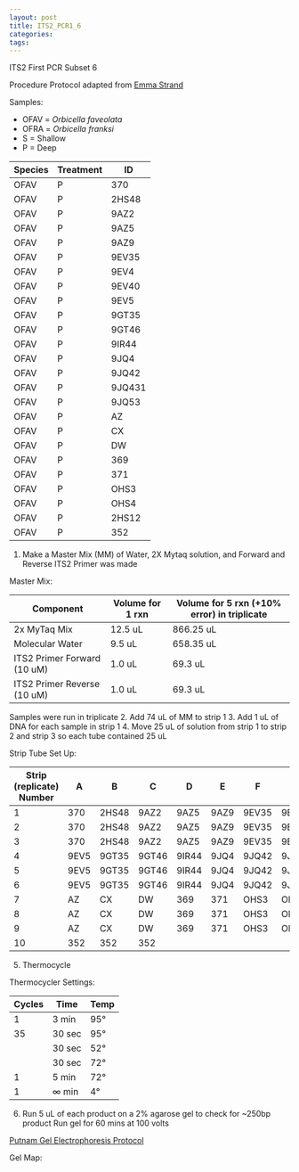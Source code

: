 ```yaml
---
layout: post
title: ITS2_PCR1_6
categories:
tags:
---
```


ITS2 First PCR Subset 6

Procedure
Protocol adapted from [Emma Strand](https://emmastrand.github.io/EmmaStrand_Notebook/16s,-ITS2,-23s-PCR-Protocol-Testing/)

Samples:
- OFAV = *Orbicella faveolata*
- OFRA = *Orbicella franksi*
- S = Shallow
- P = Deep

| Species | Treatment | ID     |
|---------|-----------|--------|
| OFAV    | P         | 370    |
| OFAV    | P         | 2HS48  |
| OFAV    | P         | 9AZ2   |
| OFAV    | P         | 9AZ5   |
| OFAV    | P         | 9AZ9   |
| OFAV    | P         | 9EV35  |
| OFAV    | P         | 9EV4   |
| OFAV    | P         | 9EV40  |
| OFAV    | P         | 9EV5   |
| OFAV    | P         | 9GT35  |
| OFAV    | P         | 9GT46  |
| OFAV    | P         | 9IR44  |
| OFAV    | P         | 9JQ4   |
| OFAV    | P         | 9JQ42  |
| OFAV    | P         | 9JQ431 |
| OFAV    | P         | 9JQ53  |
| OFAV    | P         | AZ     |
| OFAV    | P         | CX     |
| OFAV    | P         | DW     |
| OFAV    | P         | 369    |
| OFAV    | P         | 371    |
| OFAV    | P         | OHS3   |
| OFAV    | P         | OHS4   |
| OFAV    | P         | 2HS12  |
| OFAV    | P         | 352    |

1. Make a Master Mix (MM) of Water, 2X Mytaq solution, and Forward and Reverse ITS2 Primer was made

Master Mix:

| Component                   | Volume for 1 rxn  |  Volume for 5 rxn (+10% error) in triplicate |
|-----------------------------|-------------------|---------------------------------------------|
| 2x MyTaq Mix                | 12.5 uL           | 866.25 uL                                   |
| Molecular Water             | 9.5 uL            | 658.35 uL                                   |
| ITS2 Primer Forward (10 uM) | 1.0 uL            | 69.3 uL                                     |
| ITS2 Primer Reverse (10 uM) | 1.0 uL            | 69.3 uL                                     |

Samples were run in triplicate
2. Add 74 uL of MM to strip 1
3. Add 1 uL of DNA for each sample in strip 1
4. Move 25 uL of solution from strip 1 to strip 2 and strip 3 so each tube contained 25 uL

Strip Tube Set Up:

| Strip (replicate) Number | A    | B     | C     | D     | E    | F     | G      | H     |
|--------------------------|------|-------|-------|-------|------|-------|--------|-------|
| 1                        | 370  | 2HS48 | 9AZ2  | 9AZ5  | 9AZ9 | 9EV35 | 9EV4   | 9EV40 |
| 2                        | 370  | 2HS48 | 9AZ2  | 9AZ5  | 9AZ9 | 9EV35 | 9EV4   | 9EV40 |
| 3                        | 370  | 2HS48 | 9AZ2  | 9AZ5  | 9AZ9 | 9EV35 | 9EV4   | 9EV40 |
| 4                        | 9EV5 | 9GT35 | 9GT46 | 9IR44 | 9JQ4 | 9JQ42 | 9JQ431 | 9JQ53 |
| 5                        | 9EV5 | 9GT35 | 9GT46 | 9IR44 | 9JQ4 | 9JQ42 | 9JQ431 | 9JQ53 |
| 6                        | 9EV5 | 9GT35 | 9GT46 | 9IR44 | 9JQ4 | 9JQ42 | 9JQ431 | 9JQ53 |
| 7                        | AZ   | CX    | DW    | 369   | 371  | OHS3  | OHS4   | 2HS12 |
| 8                        | AZ   | CX    | DW    | 369   | 371  | OHS3  | OHS4   | 2HS12 |
| 9                        | AZ   | CX    | DW    | 369   | 371  | OHS3  | OHS4   | 2HS12 |
| 10                       | 352  | 352   | 352   |

5. Thermocycle

Thermocycler Settings:

| Cycles | Time   | Temp |
|--------|--------|------|
| 1 	   | 3 min  | 95°  |
| 35     | 30 sec | 95°  |
|        | 30 sec | 52°  |
|        | 30 sec | 72°  |
| 1      | 5 min  | 72°  |
| 1      | ∞ min  | 4°   |

6. Run 5 uL of each product on a 2% agarose gel to check for ~250bp product
   Run gel for 60 mins at 100 volts

[Putnam Gel Electrophoresis Protocol](https://emmastrand.github.io/EmmaStrand_Notebook/Gel-Electrophoresis-Protocol/)


Gel Map:
